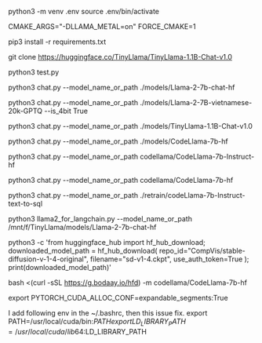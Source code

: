 python3 -m venv .env
source .env/bin/activate

CMAKE_ARGS="-DLLAMA_METAL=on" FORCE_CMAKE=1 

pip3 install -r requirements.txt

git clone https://huggingface.co/TinyLlama/TinyLlama-1.1B-Chat-v1.0

python3 test.py

python3 chat.py --model_name_or_path ./models/Llama-2-7b-chat-hf

python3 chat.py --model_name_or_path ./models/Llama-2-7B-vietnamese-20k-GPTQ --is_4bit True

python3 chat.py --model_name_or_path ./models/TinyLlama-1.1B-Chat-v1.0

python3 chat.py --model_name_or_path ./models/CodeLlama-7b-hf

python3 chat.py --model_name_or_path codellama/CodeLlama-7b-Instruct-hf

python3 chat.py --model_name_or_path codellama/CodeLlama-7b-hf

python3 chat.py --model_name_or_path ./retrain/codeLlama-7b-Instruct-text-to-sql

python3 llama2_for_langchain.py --model_name_or_path /mnt/f/TinyLlama/models/Llama-2-7b-chat-hf


python3 -c 'from huggingface_hub import hf_hub_download; downloaded_model_path = hf_hub_download(
                                                          repo_id="CompVis/stable-diffusion-v-1-4-original",
                                                          filename="sd-v1-4.ckpt",
                                                          use_auth_token=True
                                                         ); print(downloaded_model_path)'


bash <(curl -sSL https://g.bodaay.io/hfd) -m codellama/CodeLlama-7b-hf




export PYTORCH_CUDA_ALLOC_CONF=expandable_segments:True




I add following env in the ~/.bashrc, then this issue fix.
export PATH=/usr/local/cuda/bin:$PATH
export LD_LIBRARY_PATH=/usr/local/cuda/lib64:$LD_LIBRARY_PATH